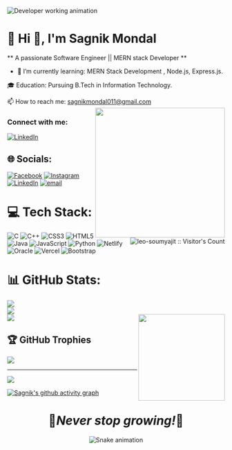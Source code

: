 <img 
    src="https://user-images.githubusercontent.com/109351602/202650321-7f4da361-f98f-4345-8df4-adf352a11322.gif" 
    alt="Developer working animation" 
    style="max-width: 100%; height: auto; display: block; margin: auto">


# 💫 Hi 👋, I'm Sagnik Mondal
** A passionate Software Engineer || MERN stack Developer **

- 🌱 I’m currently learning: MERN Stack Development , Node.js, Express.js.

🎓 Education: Pursuing B.Tech in Information Technology.

📫 How to reach me: sagnikmondal011@gmail.com 
<img  align="right" src="https://cdn.pixabay.com/animation/2022/09/07/08/55/08-55-43-_512.gif" width="300">

 ### Connect with me:

[![LinkedIn](https://img.shields.io/badge/LinkedIn-blue?logo=linkedin&style=for-the-badge)](https://www.linkedin.com/in/sagnik-mondal-118b08311)
<br>
<img align="right" src="https://profile-counter.glitch.me/{SAgNik-MonDA}/count.svg" alt="leo-soumyajit :: Visitor's Count" />

## 🌐 Socials:
[![Facebook](https://img.shields.io/badge/Facebook-%231877F2.svg?logo=Facebook&logoColor=white)](https://www.facebook.com/sagnik.mondalbabai.7?mibextid=ZbWKwL) [![Instagram](https://img.shields.io/badge/Instagram-%23E4405F.svg?logo=Instagram&logoColor=white)](https://instagram.com/sagnik_mondal_12) [![LinkedIn](https://img.shields.io/badge/LinkedIn-%230077B5.svg?logo=linkedin&logoColor=white)](https://www.linkedin.com/in/sagnik-mondal-118b08311?utm_source=share&utm_campaign=share_via&utm_content=profile&utm_medium=android_app) [![email](https://img.shields.io/badge/Email-D14836?logo=gmail&logoColor=white)](mailto:sagnikmondal011@gmail.com) 

# 💻 Tech Stack:

![C](https://img.shields.io/badge/c-%2300599C.svg?style=for-the-badge&logo=c&logoColor=white) ![C++](https://img.shields.io/badge/c++-%2300599C.svg?style=for-the-badge&logo=c%2B%2B&logoColor=white) ![CSS3](https://img.shields.io/badge/css3-%231572B6.svg?style=for-the-badge&logo=css3&logoColor=white) ![HTML5](https://img.shields.io/badge/html5-%23E34F26.svg?style=for-the-badge&logo=html5&logoColor=white) ![Java](https://img.shields.io/badge/java-%23ED8B00.svg?style=for-the-badge&logo=openjdk&logoColor=white) ![JavaScript](https://img.shields.io/badge/javascript-%23323330.svg?style=for-the-badge&logo=javascript&logoColor=%23F7DF1E) ![Python](https://img.shields.io/badge/python-3670A0?style=for-the-badge&logo=python&logoColor=ffdd54) ![Netlify](https://img.shields.io/badge/netlify-%23000000.svg?style=for-the-badge&logo=netlify&logoColor=#00C7B7) ![Oracle](https://img.shields.io/badge/Oracle-F80000?style=for-the-badge&logo=oracle&logoColor=white) ![Vercel](https://img.shields.io/badge/vercel-%23000000.svg?style=for-the-badge&logo=vercel&logoColor=white) ![Bootstrap](https://img.shields.io/badge/bootstrap-%238511FA.svg?style=for-the-badge&logo=bootstrap&logoColor=white)


# 📊 GitHub Stats:
![](https://github-readme-stats.vercel.app/api?username=SAgNik-MonDA&theme=neon&hide_border=false&include_all_commits=true&count_private=false&show_icons=true)<br/>
![](https://nirzak-streak-stats.vercel.app/?user=SAgNik-MonDA&theme=neon&hide_border=false&show_icons=true)<br/>
![](https://github-readme-stats.vercel.app/api/top-langs/?username=SAgNik-MonDA&theme=neon&hide_border=false&include_all_commits=true&count_private=false&layout=compact&show_icons=true&locale=en)
<img  align="right" src="https://media0.giphy.com/media/v1.Y2lkPTc5MGI3NjExMWRhZDFzazJ6YW00YW8zcWh3ZHE4MzFqaHN6bXVwNW10bzV0eTVzZCZlcD12MV9pbnRlcm5hbF9naWZfYnlfaWQmY3Q9cw/jdPMeyv9rn0hZHh8n9/giphy.gif" width="200">


## 🏆 GitHub Trophies
![](https://github-profile-trophy.vercel.app/?username=SAgNik-MonDA&theme=radical&no-frame=false&no-bg=true&margin-w=4)

---
[![](https://visitcount.itsvg.in/api?id=SAgNik-MonDA&icon=0&color=0)](https://visitcount.itsvg.in)

[![Sagnik's github activity graph](https://github-readme-activity-graph.vercel.app/graph?username=SAgNik-MonDA&theme=dracula)](https://github.com/SAgNik-MonDA/github-readme-activity-graph)


<h1 align='center'>🌟<i>Never stop growing!</i>🌟</h1>

<!-- Snake Game Repo View -->

<div align="center">
  <img src="https://profile-readme-generator.com/assets/snake.svg" alt="Snake animation" />
</div>
<!-- Proudly created with GPRM ( https://gprm.itsvg.in ) -->
